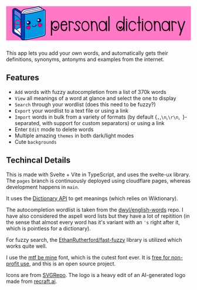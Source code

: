 # ![Personal Dictionary](banner.png)

This app lets you add your own words, and automatically gets their definitions, synonyms, antonyms and examples from the internet.

## Features
- `Add` words with fuzzy autocompletion from a list of 370k words
- `View` all meanings of a word at glance and select the one to display
- `Search` through your wordlist (does this need to be fuzzy?)
- `Export` your wordlist to a text file or using a link
- `Import` words in bulk from a variety of formats (by default {`,`,`\n`,`\r\n`,` `}-separated, with support for custom separators) or using a link
- Enter `Edit` mode to delete words
- Multiple amazing `themes` in both dark/light modes 
- Cute `backgrounds` 

## Techincal Details
This is made with Svelte + Vite in TypeScript, and uses the svelte-ux library. The `pages` branch is continuously deployed using cloudflare pages, whereas development happens in `main`.

It uses the [Dictionary API](https://dictionaryapi.dev/) to get meanings (which relies on Wiktionary).

The autocompletion wordlist is taken from the [dwyl/english-words](https://github.com/dwyl/english-words/) repo. I have also considered the aspell word lists but they have a lot of repitition (in the sense that almost every word has it's variant with an `'s` right after it, which is pointless for a dictionary).

For fuzzy search, the [EthanRutherford/fast-fuzzy](https://github.com/EthanRutherford/fast-fuzzy/) library is utilized which works quite well.

I use the [mtf be mine](https://misstiina.com/fonts/mtf-be-mine/) font, which is the cutest font ever. It is [free for non-profit use](https://misstiina.com/fonts/tou/), and this is an open source project.

Icons are from [SVGRepo](https://svgrepo.com/). The logo is a heavy edit of an AI-generated logo made from [recraft.ai](https://recraft.ai/).
